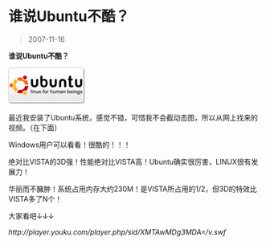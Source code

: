 # 谁说Ubuntu不酷？ 

> 2007-11-16

<div class="pcs-article-content_ptkaiapt4bxy_baiduscarticle" id="detailArticleContent_ptkaiapt4bxy_baiduscarticle">
 <p>
  <strong>
   谁说Ubuntu不酷？
  </strong>
 </p>
 <p>
  <img class="blogimg" small="0" src="images/901a9cc929274dc5dff74fea4c0ef562.jpg"/>
 </p>
 <p>
  最近我安装了Ubuntu系统，感觉不错，可惜我不会截动态图，所以从网上找来的视频。（在下面）
 </p>
 <p>
  Windows用户可以看看！很酷的！！！
 </p>
 <p>
  绝对比VISTA的3D强！性能绝对比VISTA高！Ubuntu确实很厉害，LINUX很有发展力！
 </p>
 <p>
  华丽而不臃肿！系统占用内存大约230M！是VISTA所占用的1/2，但3D的特效比VISTA多了N个！
 </p>
 <p>
  大家看吧↓↓↓
 </p>
 <p>
  <em>
   http://player.youku.com/player.php/sid/XMTAwMDg3MDA=/v.swf
  </em>
 </p>
</div>


